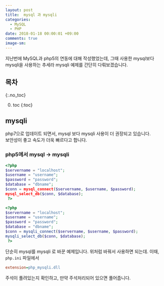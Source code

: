 ```yaml
---
layout: post
title:  mysql 과 mysqli
categories:
  - MySQL
  - PHP
date: 2018-01-18 00:00:01 +09:00
comments: true
image-sm:
---
```


지난번에  MySQL과 php5의 연동에 대해 작성했었는데, 그때 사용한 mysql보다 mysqli을 사용하는 추세라 mysqli 예제를 간단히 다뤄보겠습니다.

## 목차
{:.no_toc}

0. toc
{:toc}

## mysqli
php7으로 업데이트 되면서, mysql 보다 mysqli 사용이 더 권장되고 있습니다. <br />
보안성이 좋고 속도가 더욱 빠르다고 합니다.

### php5에서 mysql -> mysqli

```php
<?php
$servername = "localhost";
$username = "username";
$password = "password";
$database = "dbname";
$conn = mysql_connect($servername, $username, $password);
mysql_select_db($conn, $database);
 ?>
```

```php
<?php
$servername = "localhost";
$username = "username";
$password = "password";
$database = "dbname";
$conn = mysqli_connect($servername, $username, $password);
mysqli_select_db($conn, $database);
 ?>
```

단순히 mysql를 mysqli 로 바꾼 예제입니다.
위처럼 바꿔서 사용하면 되는데. 이때, `php.ini` 파일에서
```ini
extension=php_mysqli.dll
```

주석이 풀려있는지 확인하고, 만약 주석처리되어 있으면 풀어줍니다.
